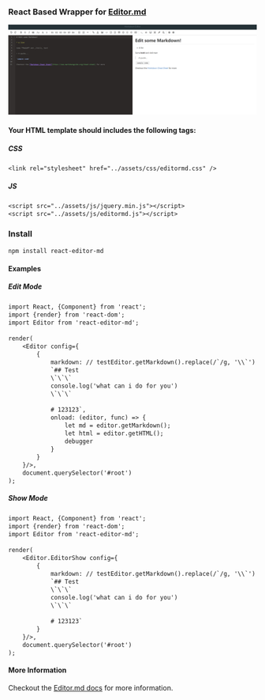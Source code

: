 ### React Based Wrapper for [Editor.md](https://github.com/pandao/editor.md)
![Markdown-Editor](https://raw.githubusercontent.com/Fairbanks-io/markdown-editor/master/markdown-editor.png)

#### Your HTML template should includes the following tags:

##### CSS
```
<link rel="stylesheet" href="../assets/css/editormd.css" />
```
##### JS
```
<script src="../assets/js/jquery.min.js"></script>
<script src="../assets/js/editormd.js"></script>
```

### Install
```
npm install react-editor-md
```

#### Examples

##### Edit Mode

```
import React, {Component} from 'react';
import {render} from 'react-dom';
import Editor from 'react-editor-md';

render(
    <Editor config={
        {
            markdown: // testEditor.getMarkdown().replace(/`/g, '\\`')
            `## Test
            \`\`\`
            console.log('what can i do for you')
            \`\`\`

            # 123123`,
            onload: (editor, func) => {
                let md = editor.getMarkdown();
                let html = editor.getHTML();
                debugger
            }
        }
    }/>,
    document.querySelector('#root')
);
```

##### Show Mode

```
import React, {Component} from 'react';
import {render} from 'react-dom';
import Editor from 'react-editor-md';

render(
    <Editor.EditorShow config={
        {
            markdown: // testEditor.getMarkdown().replace(/`/g, '\\`')
            `## Test
            \`\`\`
            console.log('what can i do for you')
            \`\`\`

            # 123123`
        }
    }/>,
    document.querySelector('#root')
);
```

#### More Information
Checkout the [Editor.md docs](https://pandao.github.io/editor.md/examples/full.html) for more information.
